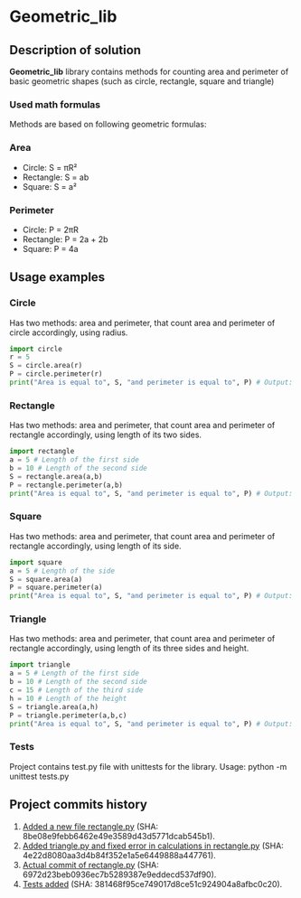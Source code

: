 # Geometric_lib
## Description of solution
**Geometric_lib** library contains methods for counting area and perimeter of basic geometric shapes (such as circle, rectangle, square and triangle)
### Used math formulas
Methods are based on following geometric formulas:
### Area
- Circle: S = πR²
- Rectangle: S = ab
- Square: S = a²

### Perimeter
- Circle: P = 2πR
- Rectangle: P = 2a + 2b
- Square: P = 4a
## Usage examples
### Circle
Has two methods: area and perimeter, that count area and perimeter of circle accordingly, using radius.
```python
import circle
r = 5
S = circle.area(r)
P = circle.perimeter(r)
print("Area is equal to", S, "and perimeter is equal to", P) # Output: "Area is equal to 31.41592653589793 and perimeter is equal to 78.53981633974483"
```
### Rectangle
Has two methods: area and perimeter, that count area and perimeter of rectangle accordingly, using length of its two sides.
```python
import rectangle
a = 5 # Length of the first side
b = 10 # Length of the second side
S = rectangle.area(a,b)
P = rectangle.perimeter(a,b)
print("Area is equal to", S, "and perimeter is equal to", P) # Output: "Area is equal to 50 and perimeter is equal to 30"
```
### Square
Has two methods: area and perimeter, that count area and perimeter of rectangle accordingly, using length of its side.
```python
import square
a = 5 # Length of the side
S = square.area(a)
P = square.perimeter(a)
print("Area is equal to", S, "and perimeter is equal to", P) # Output: "Area is equal to 25 and perimeter is equal to 20"
```
### Triangle
Has two methods: area and perimeter, that count area and perimeter of rectangle accordingly, using length of its three sides and height.
```python
import triangle
a = 5 # Length of the first side
b = 10 # Length of the second side
c = 15 # Length of the third side
h = 10 # Length of the height
S = triangle.area(a,h)
P = triangle.perimeter(a,b,c)
print("Area is equal to", S, "and perimeter is equal to", P) # Output: "Area is equal to 50 and perimeter is equal to 30"
```
### Tests
Project contains test.py file with unittests for the library.
Usage: python -m unittest tests.py
## Project commits history
1. [Added a new file rectangle.py](https://github.com/KulEDmitr/geometric_lib/tree/8be08e9febb6462e49e3589d43d5771dcab545b1) (SHA: 8be08e9febb6462e49e3589d43d5771dcab545b1). 
2. [Added triangle.py and fixed error in calculations in rectangle.py](https://github.com/KulEDmitr/geometric_lib/tree/4e22d8080aa3d4b84f352e1a5e6449888a447761) (SHA: 4e22d8080aa3d4b84f352e1a5e6449888a447761). 
3. [Actual commit of rectangle.py](https://github.com/KulEDmitr/geometric_lib/tree/6972d23beb0936ec7b5289387e9eddecd537df90) (SHA: 6972d23beb0936ec7b5289387e9eddecd537df90).
4. [Tests added](https://github.com/KulEDmitr/geometric_lib/commit/381468f95ce749017d8ce51c924904a8afbc0c20) (SHA: 381468f95ce749017d8ce51c924904a8afbc0c20).
